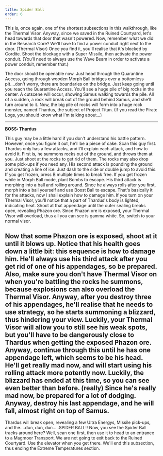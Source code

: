 ```yaml
---
title: Spider Ball
order: 6
---
```


This is, once again, one of the shortest subsections in this walkthrough, like
the Thermal Visor. Anyway, since we saved in the Ruined Courtyard, let's head
towards that door that wasn't powered. Now, remember what we did in the
Research Core? We'll have to find a power conduit right next to the door.
(Thermal Visor) Once you find it, you'll realise that it's blocked by Cordite.
Shoot the blockage with a Super Missile, then activate the power conduit.
(You'll need to always use the Wave Beam in order to activate a power conduit,
remember that.)

The door should be openable now. Just head through the Quarantine Access, going
through wooden Morph Ball bridges over a bottomless pit....don't worry, there
are boundaries on the bridge. Just keep going until you reach the Quarantine
Access. You'll see a huge pile of big rocks in the center. A cutscene will
occur, showing Samus walking towards the pile. All of a sudden, a rock will
break out of the ground behind Samus, and she'll turn around to it. Now, the
big pile of rocks will form into a huge rock monster, named Thardus, the
subject of Project Titan. (If you read the Pirate Logs, you should know what
I'm talking about...)

---------------------
**BOSS: Thardus**

This guy may be a little hard if you don't understand his battle pattern.
However, once you figure it out, he'll be a piece of cake. Scan this guy first.
Thardus only has a few attacks, and I'll explain each attack, and how to avoid
it. First is, he summons rocks out of the ground, and throws them at you. Just
shoot at the rocks to get rid of them. The rocks may also drop some pick-ups if
you need any. His second attack is pounding the ground and creating a line of
ice. Just dash to the side or double jump to avoid this. If you get frozen,
press B multiple times to break free. If you get frozen while in Morph Ball
mode, plant Bombs to escape. His third attack is morphing into a ball and
rolling around. Since he always rolls after you first, morph into a ball
yourself and use Boost Ball to escape. That's basically it for the attacks, now
I shall explain how to damage him. If you turn on your Thermal Visor, you'll
notice that a part of Thardus's body is lighted, indicating heat. Shoot at that
appendage until the outer sealing breaks open, revealing Phazon ore. Since
Phazon ore is exposed, your Thermal Visor will overload, thus all you can see
is gamma white. So, switch to your normal visor.

Now that some Phazon ore is exposed, shoot at it until it blows up. Notice
that his health goes down a little bit: this sequence is how to damage him.
He'll always use his third attack after you get rid of one of his appendages,
so be prepared. Also, make sure you don't have Thermal Visor on when you're
battling the rocks he summons, because explosions can also overload the Thermal
Visor. Anyway, after you destroy three of his appendages, he'll realise that he
needs to use strategy, so he starts summoning a blizzard, thus hindering your
view. Luckily, your Thermal Visor will allow you to still see his weak spots,
but you'll have to be dangerously close to Thardus when getting the exposed
Phazon ore. Anyway, continue through this until he has one appendage left,
which seems to be his head. He'll get really mad now, and will start using his
rolling attack more potently now. Luckily, the blizzard has ended at this time,
so you can see even better than before. (really) Since he's really mad now, be
prepared for a lot of dodging. Anyway, destroy his last appendage, and he will
fall, almost right on top of Samus.
---------------------

Thardus will break open, revealing a few Ultra Energys, Missile pick-ups, and
the....dun, dun, dun.....SPIDER BALL!! Now, you see the Spider Ball tracks
around here? Well, scan one first, then use it to head to an entrance to a
Magmoor Transport. We are not going to exit back to the Ruined Courtyard. Use
the elevator when you get there. We'll end this subsection, thus ending the
Extreme Temperatures section.
